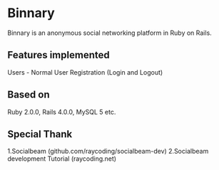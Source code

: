 # Binnary

Binnary is an anonymous social networking platform in Ruby on Rails.

## Features implemented

Users - Normal User Registration (Login and Logout)

## Based on

Ruby 2.0.0, Rails 4.0.0, MySQL 5 etc.

## Special Thank

1.Socialbeam (github.com/raycoding/socialbeam-dev)
2.Socialbeam development Tutorial (raycoding.net)

